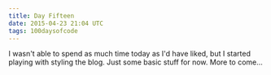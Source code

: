 ```yaml
---
title: Day Fifteen
date: 2015-04-23 21:04 UTC
tags: 100daysofcode
---
```


I wasn't able to spend as much time today as I'd have liked, but I started playing with styling the blog. Just some basic stuff for now. More to come...
